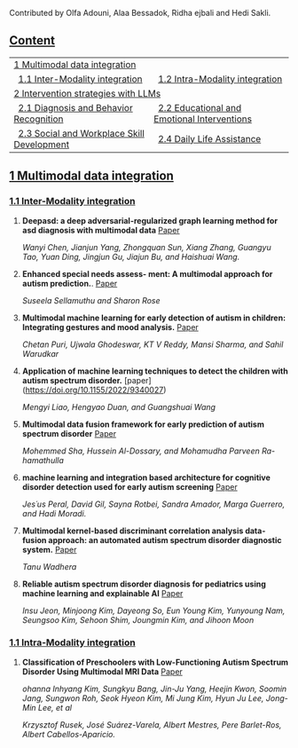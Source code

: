 

Contributed by Olfa Adouni, Alaa Bessadok, Ridha ejbali and Hedi Sakli.

## [Content](#content)

<table>
<tr><td colspan="2"><a href="#survey-papers"> 1 Multimodal data integration</a></td></tr> 

<tr>
    <td>&ensp;<a href="#basic-models">1.1 Inter-Modality integration</a></td>
    <td>&ensp;<a href="#graph-types">1.2 Intra-Modality integration</a></td>
</tr>



<tr><td colspan="2"><a href="#survey-papers">2 Intervention strategies with LLMs </a></td></tr> 

<tr>
    <td>&ensp;<a href="# 1 Multimodal data integration">2.1 Diagnosis and Behavior Recognition </a></td>
    <td>&ensp;<a href="#graph-types">2.2 Educational and Emotional Interventions</a></td>
</tr>
<tr>
    <td>&ensp;<a href="#pooling-methods">2.3 Social and Workplace Skill Development</a></td>
    <td>&ensp;<a href="#analysis">2.4 Daily Life Assistance</a></td>
</tr>

</table>

## [1 Multimodal data integration](#content)
### [1.1 Inter-Modality integration](#content)

1. **Deepasd: a deep adversarial-regularized graph learning method for asd diagnosis with multimodal data** [Paper](https://doi.org/10.1038/s41398-024-02972-2)
   
    *Wanyi Chen, Jianjun Yang, Zhongquan Sun, Xiang Zhang, Guangyu Tao, Yuan Ding, Jingjun Gu, Jiajun Bu, and Haishuai Wang.* 

1. **Enhanced special needs assess- ment: A multimodal approach for autism prediction.**. [Paper](https://ieeexplore.ieee.org/abstract/document/10663408)

    *Suseela Sellamuthu and Sharon Rose*
    
1. **Multimodal machine learning for early detection of autism in children: Integrating gestures and mood analysis.** [Paper](https://ieeexplore.ieee.org/document/10842696)

    *Chetan Puri, Ujwala Ghodeswar, KT V Reddy, Mansi Sharma, and Sahil Warudkar* 

1. **Application of machine learning techniques to detect the children with autism spectrum disorder.**  [paper]
  (https://doi.org/10.1155/2022/9340027)

    *Mengyi Liao, Hengyao Duan, and Guangshuai Wang*

1. **Multimodal data fusion framework for early prediction of autism spectrum disorder** [Paper](https://doi.org/10.1155/hbe2/1496105)

    *Mohemmed Sha, Hussein Al-Dossary, and Mohamudha Parveen Ra-hamathulla*

1. **machine learning and integration based architecture for cognitive disorder detection used for early autism screening**  [Paper](https://doi.org/10.3390/electronics9030516)

    *Jes´us Peral, David Gil, Sayna Rotbei, Sandra Amador, Marga Guerrero, and Hadi Moradi.*

1. **Multimodal kernel-based discriminant correlation analysis data-fusion approach: an automated autism spectrum disorder
diagnostic system.** [Paper](https://doi.org/10.1007/s13246-023-01350-4)

    *Tanu Wadhera*

1. **Reliable autism spectrum disorder diagnosis for pediatrics using machine learning and explainable AI** [Paper](https://doi.org/10.3390/diagnostics14222504)

    *Insu Jeon, Minjoong Kim, Dayeong So, Eun Young Kim, Yunyoung Nam, Seungsoo Kim, Sehoon Shim, Joungmin Kim, and Jihoon Moon*

### [1.1 Intra-Modality integration](#content)
1. **Classification of Preschoolers with Low-Functioning Autism Spectrum Disorder Using Multimodal MRI Data** [Paper](https://doi.org/10.1007/s10803-021-05368-z)

   *ohanna Inhyang Kim, Sungkyu Bang, Jin-Ju Yang, Heejin Kwon, Soomin Jang, Sungwon Roh, Seok Hyeon Kim, Mi Jung Kim, Hyun Ju Lee, Jong-Min Lee, et al*



   





    *Krzysztof Rusek, José Suárez-Varela, Albert Mestres, Pere Barlet-Ros, Albert Cabellos-Aparicio.*

